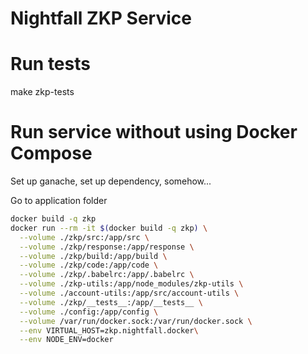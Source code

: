 # Nightfall ZKP Service


# Run tests

make zkp-tests

# Run service without using Docker Compose

Set up ganache, set up dependency, somehow...

Go to application folder

```sh
docker build -q zkp
docker run --rm -it $(docker build -q zkp) \
  --volume ./zkp/src:/app/src \
  --volume ./zkp/response:/app/response \
  --volume ./zkp/build:/app/build \
  --volume ./zkp/code:/app/code \
  --volume ./zkp/.babelrc:/app/.babelrc \
  --volume ./zkp-utils:/app/node_modules/zkp-utils \
  --volume ./account-utils:/app/src/account-utils \
  --volume ./zkp/__tests__:/app/__tests__ \
  --volume ./config:/app/config \
  --volume /var/run/docker.sock:/var/run/docker.sock \
  --env VIRTUAL_HOST=zkp.nightfall.docker\
  --env NODE_ENV=docker
```
